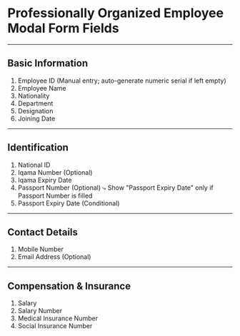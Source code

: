 # Professionally Organized Employee Modal Form Fields
---
## Basic Information
1. Employee ID (Manual entry; auto-generate numeric serial if left empty)
2. Employee Name
3. Nationality
4. Department
5. Designation
6. Joining Date

---
## Identification
1. National ID
2. Iqama Number (Optional)
3. Iqama Expiry Date
4. Passport Number (Optional)
        ⤷ Show "Passport Expiry Date" only if Passport Number is filled
5. Passport Expiry Date (Conditional)

---
## Contact Details
1. Mobile Number
2. Email Address (Optional)

---
## Compensation & Insurance
1. Salary
2. Salary Number
3. Medical Insurance Number
4. Social Insurance Number